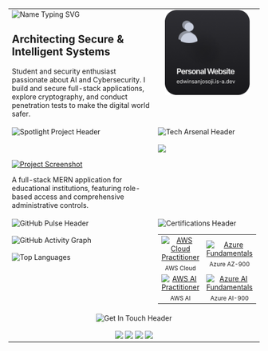 <div align="center">
  <h1></h1>
</div>

<table width="100%" border="0" cellpadding="0" cellspacing="20">

<tr valign="top">

<td width="65%">
  <img src="https://readme-typing-svg.demolab.com?font=Fira+Code&weight=700&size=32&duration=4000&pause=1000&color=58A6FF&background=0D111700&center=false&vCenter=true&width=500&lines=Edwin+Sanjo+Soji" alt="Name Typing SVG" />
  <h2>Architecting Secure &amp; Intelligent Systems</h2>
  <p>Student and security enthusiast passionate about AI and Cybersecurity. I build and secure full-stack applications, explore cryptography, and conduct penetration tests to make the digital world safer.</p>
</td>

<td width="35%" align="center">
  <img src="https://raw.githubusercontent.com/edwinsanjo/edwinsanjo/main/assets/Group%202.png" width="170px" alt="Profile Logo"/>
</td>

</tr>

<tr valign="top">

<td width="65%">
<img src="https://readme-typing-svg.demolab.com?font=Fira+Code&weight=600&size=24&duration=3000&pause=1000&color=58A6FF&center=true&vCenter=true&width=500&lines=%F0%9F%9A%80+Spotlight+Project" alt="Spotlight Project Header" />

  <br><br>
  <a href="https://github.com/edwinsanjo/School-Management-System" target="_blank">
    <img src="https://github.com/edwinsanjo/School-Management-System/raw/main/Screenshots/Landing.png" width="100%" alt="Project Screenshot"/>
  </a>
  <p>A full-stack MERN application for educational institutions, featuring role-based access and comprehensive administrative controls.</p>
</td>

<td width="35%">
  <img src="https://readme-typing-svg.demolab.com?font=Fira+Code&weight=600&size=24&duration=3000&pause=1000&color=58A6FF&background=0D111700&center=false&vCenter=true&width=500&lines=🛠️+Tech+Arsenal" alt="Tech Arsenal Header" />
  <br><br>
  <img src="https://skillicons.dev/icons?i=python,js,bash,react,nodejs,express,mongodb,flutter,git,docker,aws,gcp,azure,kali,wireshark&perline=4" />
</td>

</tr>

<tr valign="top">

<td width="65%">
  <img src="https://readme-typing-svg.demolab.com?font=Fira+Code&weight=600&size=24&duration=3000&pause=1000&color=58A6FF&background=0D111700&center=false&vCenter=true&width=500&lines=⚡+GitHub+Pulse" alt="GitHub Pulse Header" />
  <br><br>
  <img src="https://github-readme-activity-graph.vercel.app/graph?username=edwinsanjo&bg_color=0d1117&color=58a6ff&line=58a6ff&point=ffffff&area=true&hide_border=true" width="100%" alt="GitHub Activity Graph"/>
  <br><br>
  <img src="https://github-readme-stats.vercel.app/api/top-langs?username=edwinsanjo&show_icons=true&layout=compact&theme=tokyonight" width="100%" alt="Top Languages"/>
</td>

<td width="35%">
  <img src="https://readme-typing-svg.demolab.com?font=Fira+Code&weight=600&size=24&duration=3000&pause=1000&color=58A6FF&background=0D111700&center=false&vCenter=true&width=500&lines=🎓+Certifications" alt="Certifications Header" />
  <table width="100%">
    <tr align="center">
      <td>
        <a href="[LINK_TO_CREDENTIAL]"><img src="./badges/aws-cloud-practitioner.png" width="80" alt="AWS Cloud Practitioner"/></a>
        <br><sub>AWS Cloud</sub>
      </td>
      <td>
        <a href="[LINK_TO_CREDENTIAL]"><img src="./badges/azure-az900.png" width="80" alt="Azure Fundamentals"/></a>
        <br><sub>Azure AZ-900</sub>
      </td>
    </tr>
    <tr align="center">
      <td>
        <a href="[LINK_TO_CREDENTIAL]"><img src="./badges/aws-certified-ai-practitioner.png" width="80" alt="AWS AI Practitioner"/></a>
        <br><sub>AWS AI</sub>
      </td>
      <td>
        <a href="[LINK_TO_CREDENTIAL]"><img src="./badges/azure-ai-fundamentals.png" width="80" alt="Azure AI Fundamentals"/></a>
        <br><sub>Azure AI-900</sub>
      </td>
    </tr>
  </table>
</td>

</tr>

<tr valign="top">

<td colspan="2" align="center">
  <img src="https://readme-typing-svg.demolab.com?font=Fira+Code&weight=600&size=24&duration=3000&pause=1000&color=58A6FF&background=0D111700&center=true&vCenter=true&width=500&lines=📫+Get+In+Touch" alt="Get In Touch Header" />
  <br><br>
  <a href="https://instagram.com/_edwin_12_"><img src="https://bentos.jkominovic.dev/api/v1/bento-cards?url=https://instagram.com/_edwin_12_&size=square&rounded=12" width="120"/></a>
  <a href="https://linkedin.com/in/edwin-sanjo-soji"><img src="https://bentos.jkominovic.dev/api/v1/bento-cards?url=https://linkedin.com/in/edwin-sanjo-soji&size=square&rounded=12" width="120"/></a>
  <a href="https://x.com/edwinsanjosoji"><img src="https://bentos.jkominovic.dev/api/v1/bento-cards?url=https://x.com/edwinsanjosoji&size=square&rounded=12" width="120"/></a>
  <a href="https://discord.com/"><img src="https://bentos.jkominovic.dev/api/v1/bento-cards?url=https://discord.com/&size=square&rounded=12" width="120"/></a>
</td>

</tr>

</table>
